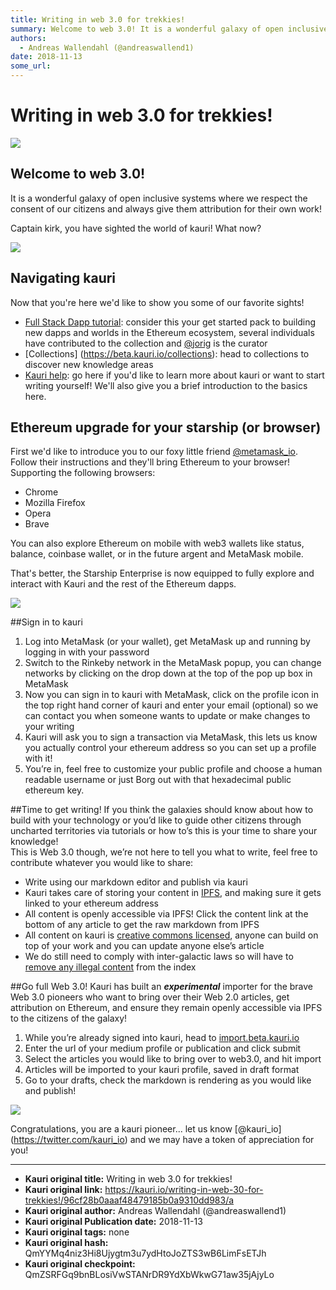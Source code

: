 ```yaml
---
title: Writing in web 3.0 for trekkies!
summary: Welcome to web 3.0! It is a wonderful galaxy of open inclusive systems where we respect the consent of our citizens and always give them attribution for their own work! Captain kirk, you have sighted the world of kauri! What now? Navigating kauri Now that youre here wed like to show you some of our favorite sights! - Full Stack Dapp tutorial- consider this your get started pack to building new dapps and worlds in the Ethereum ecosystem, several individuals have contributed to the collection and
authors:
  - Andreas Wallendahl (@andreaswallend1)
date: 2018-11-13
some_url: 
---
```


# Writing in web 3.0 for trekkies!

![](https://ipfs.infura.io/ipfs/QmZZ1K4V8WYbrWzXHCHTAzyVq3wdvoe7wfHZSsLVWgH4Fx)


## Welcome to web 3.0! 
It is a wonderful galaxy of open inclusive systems where we respect the consent of our citizens and always give them attribution for their own work!

Captain kirk, you have sighted the world of kauri! What now?

![](https://ipfs.infura.io/ipfs/QmccK4jsB5wQQDdTWdwQfEWPe5BFfYGfrQmYXzJRnCZJcf)

## Navigating kauri
Now that you're here we'd like to show you some of our favorite sights! 
- [Full Stack Dapp tutorial](https://beta.kauri.io/collection/5b8e401ee727370001c942e3/full-stack-dapp-tutorial-series): consider this your get started pack to building new dapps and worlds in the Ethereum ecosystem, several individuals have contributed to the collection and [@jorig](https://beta.kauri.io/public-profile/7b88584d0e6a608fa3a8716b0ca1620d61834a0c) is the curator
- [Collections] (https://beta.kauri.io/collections): head to collections to discover new knowledge areas
- [Kauri help](https://beta.kauri.io/help): go here if you'd like to learn more about kauri or want to start writing yourself! We'll also give you a brief introduction to the basics here.

## Ethereum upgrade for your starship (or browser) 
First we'd like to introduce you to our foxy little friend [@metamask_io](https://metamask.io/). Follow their instructions and they'll bring Ethereum to your browser! Supporting the following browsers:
- Chrome 
- Mozilla Firefox 
- Opera 
- Brave 

You can also explore Ethereum on mobile with web3 wallets like status, balance, coinbase wallet, or in the future argent and MetaMask mobile. 

That's better, the Starship Enterprise is now equipped to fully explore and interact with Kauri and the rest of the Ethereum dapps.

![](https://ipfs.infura.io/ipfs/QmZZ1K4V8WYbrWzXHCHTAzyVq3wdvoe7wfHZSsLVWgH4Fx)

##Sign in to kauri 
1. Log into MetaMask (or your wallet), get MetaMask up and running by logging in with your password
2. Switch to the Rinkeby network in the MetaMask popup, you can change networks by clicking on the drop down at the top of the pop up box in MetaMask
3. Now you can sign in to kauri with MetaMask, click on the profile icon in the top right hand corner of kauri and enter your email (optional) so we can contact you when someone wants to update or make changes to your writing
4. Kauri will ask you to sign a transaction via MetaMask, this lets us know you actually control your ethereum address so you can set up a profile with it!
5. You’re in, feel free to customize your public profile and choose a human readable username or just Borg out with that hexadecimal public ethereum key.  

##Time to get writing!
If you think the galaxies should know about how to build with your technology or you’d like to guide other citizens through uncharted territories via tutorials or how to’s this is your time to share your knowledge!  
This is Web 3.0 though, we’re not here to tell you what to write, feel free to contribute whatever you would like to share:
- Write using our markdown editor and publish via kauri
- Kauri takes care of storing your content in [IPFS](https://ipfs.io/), and making sure it gets linked to your ethereum address
- All content is openly accessible via IPFS! Click the content link at the bottom of any article to get the raw markdown from IPFS
- All content on kauri is [creative commons licensed](https://creativecommons.org/licenses/by-sa/4.0/), anyone can build on top of your work and you can update anyone else’s article 
- We do still need to comply with inter-galactic laws so will have to [remove any illegal content](https://beta.kauri.io/terms-of-use) from the index

##Go full Web 3.0!
Kauri has built an **_experimental_** importer for the brave Web 3.0 pioneers who want to bring over their Web 2.0 articles, get attribution on Ethereum, and ensure they remain openly accessible via IPFS to the citizens of the galaxy!
1. While you’re already signed into kauri, head to [import.beta.kauri.io](https://import.beta.kauri.io)
2. Enter the url of your medium profile or publication and click submit 
3. Select the articles you would like to bring over to web3.0, and hit import 
4. Articles will be imported to your kauri profile, saved in draft format
5. Go to your drafts, check the markdown is rendering as you would like and publish! 

![](https://ipfs.infura.io/ipfs/QmYv2GdbTsBUoShrPCmk7CC9DVq1VBshCPnBGWCPArcFwM)

Congratulations, you are a kauri pioneer... let us know [@kauri_io] (https://twitter.com/kauri_io) and we may have a token of appreciation for you!
  
  



---

- **Kauri original title:** Writing in web 3.0 for trekkies!
- **Kauri original link:** https://kauri.io/writing-in-web-30-for-trekkies!/96cf28b0aaaf48479185b0a9310dd983/a
- **Kauri original author:** Andreas Wallendahl (@andreaswallend1)
- **Kauri original Publication date:** 2018-11-13
- **Kauri original tags:** none
- **Kauri original hash:** QmYYMq4niz3Hi8Ujygtm3u7ydHtoJoZTS3wB6LimFsETJh
- **Kauri original checkpoint:** QmZSRFGq9bnBLosiVwSTANrDR9YdXbWkwG71aw35jAjyLo



